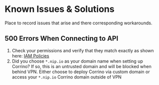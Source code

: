 # Known Issues & Solutions

Place to record issues that arise and there corresponding workarounds.

## 500 Errors When Connecting to API

1. Check your permissions and verify that they match exactly as shown here: [IAM Policies](../iam_policies)
2. Did you choose `*.nip.io` as your domain name when setting up Corrino? If so, this is an untrusted domain and will be blocked when behind VPN. Either choose to deploy Corrino via custom domain or access your `*.nip.io` Corrino domain outside of VPN
